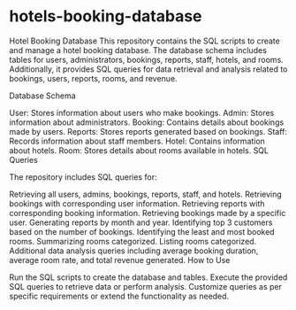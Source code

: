 # hotels-booking-database

Hotel Booking Database
This repository contains the SQL scripts to create and manage a hotel booking database. The database schema includes tables for users, administrators, bookings, reports, staff, hotels, and rooms. Additionally, it provides SQL queries for data retrieval and analysis related to bookings, users, reports, rooms, and revenue.

Database Schema

User: Stores information about users who make bookings.
Admin: Stores information about administrators.
Booking: Contains details about bookings made by users.
Reports: Stores reports generated based on bookings.
Staff: Records information about staff members.
Hotel: Contains information about hotels.
Room: Stores details about rooms available in hotels.
SQL Queries

The repository includes SQL queries for:

Retrieving all users, admins, bookings, reports, staff, and hotels.
Retrieving bookings with corresponding user information.
Retrieving reports with corresponding booking information.
Retrieving bookings made by a specific user.
Generating reports by month and year.
Identifying top 3 customers based on the number of bookings.
Identifying the least and most booked rooms.
Summarizing rooms categorized.
Listing rooms categorized.
Additional data analysis queries including average booking duration, average room rate, and total revenue generated.
How to Use

Run the SQL scripts to create the database and tables.
Execute the provided SQL queries to retrieve data or perform analysis.
Customize queries as per specific requirements or extend the functionality as needed.
